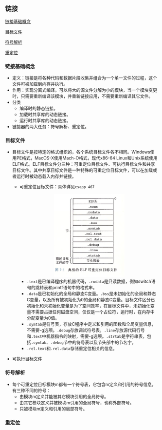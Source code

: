 ## 链接

[链接基础概念](#链接基础概念)

[目标文件](#目标文件)

[符号解析](#符号解析)

[重定位](#重定位)

### 链接基础概念

* 定义：链接是将各种代码和数据片段收集并组合为一个单一文件的过程，这个文件可被加载到内存并执行。
* 作用：实现分离式编译。可以将大的源文件分解为小的模块，当一个模块变更时，只需要重新编译该模块，并重新链接应用，不需要重新编译其它文件。
* 分类
  * 编译时的静态链接。
  * 加载时共享库的动态链接。
  * 运行时共享库的动态链接。
* 链接器的两大任务：符号解析、重定位。

### 目标文件

* 目标文件是按特定的格式组织的，各个系统目标文件各不相同。Windows使用PE格式，MacOS-X使用Mach-O格式，现代x86-64 Linux和Unix系统使用ELF格式。ELF目标文件分三种：可重定位目标文件、可执行目标文件和共享目标文件。其中共享目标文件是一种特殊的可重定位目标文件，可以在加载或者运行时被动态载入内存并链接。

  * 可重定位目标文件：具体详见`csapp 467`

    <div align=center><img width="232" height="274" src="./.image/link/ELF可重定位目标文件.png"/></div>

    * `.text`是已编译程序的机器代码，`.rodata`是只读数据，例如switch语句的跳转表和printf语句中的格式串。
    * `.data`是已初始化的全局和静态C变量。`.bss`是未初始化的全局和静态C变量，以及所有被初始化为0的全局和静态C变量。目标文件区分已初始化和未初始化变量是为了空间效率，在目标文件中，未初始化变量不需要占据任何磁盘空间，仅仅是一个占位符，运行时，在内存中分配变量为0值。
    * `.symtab`是符号表，存放C程序中定义和引用的函数和全局变量信息，不需要-g选项。`.debug`存放调试符号表，`.line`存放源代码行号和`.text`中机器指令的映射，需要-g选项。`.strtab`是字符串表，包括`.symtab`、`.debug`节中的符号表以及节头部中的节名字。
    * `.rel.text`和`.rel.data`存储重定位相关的信息。

* 可执行目标文件

### 符号解析

* 每个可重定位目标模块m都有一个符号表，它包含m定义和引用的符号信息。有三种不同的符号：
  * 由模块m定义并能被其它模块引用的全局符号。
  * 由其它模块定义并被模块m引用的全局符号，也称外部符号。
  * 只被模块m定义和引用的局部符号。

### 重定位

